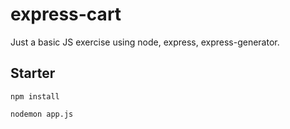 # express-cart
Just a basic JS exercise using node, express, express-generator. 


## Starter

`npm install`

`nodemon app.js`